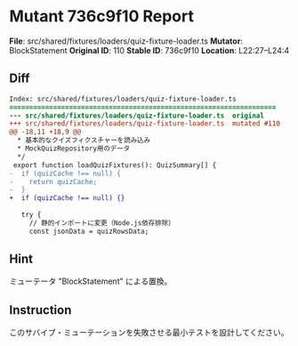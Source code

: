 # Mutant 736c9f10 Report

**File**: src/shared/fixtures/loaders/quiz-fixture-loader.ts
**Mutator**: BlockStatement
**Original ID**: 110
**Stable ID**: 736c9f10
**Location**: L22:27–L24:4

## Diff

```diff
Index: src/shared/fixtures/loaders/quiz-fixture-loader.ts
===================================================================
--- src/shared/fixtures/loaders/quiz-fixture-loader.ts	original
+++ src/shared/fixtures/loaders/quiz-fixture-loader.ts	mutated #110
@@ -18,11 +18,9 @@
  * 基本的なクイズフィクスチャーを読み込み
  * MockQuizRepository用のデータ
  */
 export function loadQuizFixtures(): QuizSummary[] {
-  if (quizCache !== null) {
-    return quizCache;
-  }
+  if (quizCache !== null) {}
 
   try {
     // 静的インポートに変更（Node.js依存排除）
     const jsonData = quizRowsData;
```

## Hint

ミューテータ "BlockStatement" による置換。

## Instruction

このサバイブ・ミューテーションを失敗させる最小テストを設計してください。